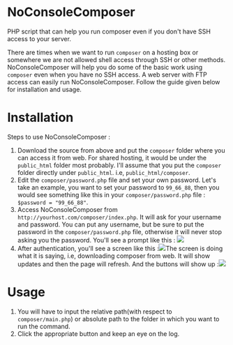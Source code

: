 NoConsoleComposer
=================

PHP script that can help you run composer even if you don't have SSH access to your server.

There are times when we want to run `composer` on a hosting box or somewhere we are not allowed shell access through SSH or other methods. NoConsoleComposer will help you do some of the basic work using `composer` even when you have no SSH access. A web server with FTP access can easily run NoConsoleComposer. Follow the guide given below for installation and usage.

Installation
=================

Steps to use NoConsoleComposer :

 1. Download the source from above and put the `composer` folder where you can access it from web. For shared hosting, it would be under the `public_html` folder most probably. I'll assume that you put the `composer` folder directly under `public_html`. i.e, `public_html/composer`.
 2. Edit the `composer/password.php` file and set your own password. Let's take an example, you want to set your password to `99_66_88`, then you would see something like this in your `composer/password.php` file : `$password = "99_66_88"`.
 3. Access NoConsoleComposer from `http://yourhost.com/composer/index.php`. It will ask for your username and password. You can put any username, but be sure to put the password in the `composer/password.php` file, otherwise it will never stop asking you the password. You'll see a prompt like this : ![](http://i.imgur.com/jJqkh3B.png?1)
 4. After authentication, you'll see a screen like this :![](http://i.imgur.com/qXyrcr5.png?1)The screen is doing what it is saying, i.e, downloading composer from web. It will show updates and then the page will refresh. And the buttons will show up :![](http://i.imgur.com/c3KE4HE.png?1)

Usage
==================

 1. You will have to input the relative path(with respect to `composer/main.php`) or absolute path to the folder in which you want to run the command.
 2. Click the appropriate button and keep an eye on the log.
